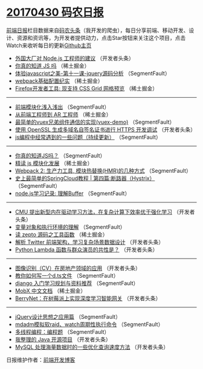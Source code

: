 # [20170430 码农日报](30.md)

[前端日报](https://qdkfweb.cn/c/news)栏目数据来自[码农头条](https://toutiao.qdkfweb.cn/)（我开发的爬虫），每日分享前端、移动开发、设计、资源和资讯等，为开发者提供动力，点击Star按钮来关注这个项目，点击Watch来收听每日的更新[Github主页](https://github.com/kujian/frontendDaily)
* [外国大厂对 Node.js 工程师的建议](https://toutiao.qdkfweb.cn/36595.html) （开发者头条）
* [你真的知道 JS 吗](https://toutiao.qdkfweb.cn/36560.html) （稀土掘金）
* [体验javascript之美-第十一课-jquery源码分析](https://toutiao.qdkfweb.cn/36590.html) （SegmentFault）
* [webpack基础配置纪实](https://toutiao.qdkfweb.cn/36562.html) （稀土掘金）
* [Firefox开发者工具: 现支持 CSS Grid 网格预览](https://toutiao.qdkfweb.cn/36564.html) （稀土掘金）

***
* [前端模块化浅入浅出](https://toutiao.qdkfweb.cn/36582.html) （SegmentFault）
* [从前端工程师到 AR 工程师](https://toutiao.qdkfweb.cn/36565.html) （稀土掘金）
* [最简单的vuex兄弟组件通信的实现(vuex-demo)](https://toutiao.qdkfweb.cn/36583.html) （SegmentFault）
* [使用 OpenSSL 生成多域名自签名证书进行 HTTPS 开发调试](https://toutiao.qdkfweb.cn/36596.html) （开发者头条）
* [js编程中经常遇到的一些问题（持续更新）](https://toutiao.qdkfweb.cn/36580.html) （SegmentFault）

***
* [你真的知道JS吗？](https://toutiao.qdkfweb.cn/36574.html) （SegmentFault）
* [精读 js 模块化发展](https://toutiao.qdkfweb.cn/36559.html) （稀土掘金）
* [Webpack 2: 生产力工具, 模块热替换(HMR)的几种方式](https://toutiao.qdkfweb.cn/36577.html) （SegmentFault）
* [史上最简单的SpringCloud教程 | 第四篇:断路器（Hystrix）](https://toutiao.qdkfweb.cn/36588.html) （SegmentFault）
* [node.js学习记录: 理解Buffer](https://toutiao.qdkfweb.cn/36578.html) （SegmentFault）

***
* [CMU 提出新型内在驱动学习方法，在复杂计算下效率优于强化学习](https://toutiao.qdkfweb.cn/36601.html) （开发者头条）
* [变量对象和执行环境的理解](https://toutiao.qdkfweb.cn/36591.html) （SegmentFault）
* [读 zepto 源码之工具函数](https://toutiao.qdkfweb.cn/36563.html) （稀土掘金）
* [解析 Twitter 前端架构，学习复杂场景数据设计](https://toutiao.qdkfweb.cn/36602.html) （开发者头条）
* [Python Lambda 函数与群众演员的共性是？](https://toutiao.qdkfweb.cn/36603.html) （开发者头条）

***
* [图像识别（CV）在房地产领域的应用](https://toutiao.qdkfweb.cn/36604.html) （开发者头条）
* [教你如何写一个d.ts文件](https://toutiao.qdkfweb.cn/36587.html) （SegmentFault）
* [django 入门学习规划与资料推荐](https://toutiao.qdkfweb.cn/36589.html) （SegmentFault）
* [MobX 中文文档](https://toutiao.qdkfweb.cn/36561.html) （稀土掘金）
* [BerryNet：在树莓派上实现深度学习智能网关](https://toutiao.qdkfweb.cn/36600.html) （开发者头条）

***
* [jQuery设计思想之应用篇](https://toutiao.qdkfweb.cn/36585.html) （SegmentFault）
* [mdadm模拟软raid、watch周期性执行命令](https://toutiao.qdkfweb.cn/36576.html) （SegmentFault）
* [多线程编程：编程题](https://toutiao.qdkfweb.cn/36579.html) （SegmentFault）
* [我整理的 Java 开源项目](https://toutiao.qdkfweb.cn/36592.html) （开发者头条）
* [MySQL 处理海量数据时的一些优化查询速度方法](https://toutiao.qdkfweb.cn/36593.html) （开发者头条）

日报维护作者：[前端开发博客](https://qdkfweb.cn/) 